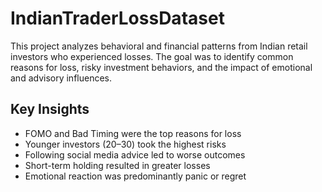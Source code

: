 # IndianTraderLossDataset

This project analyzes behavioral and financial patterns from Indian retail investors who experienced losses. 
The goal was to identify common reasons for loss, risky investment behaviors, and the impact of emotional and advisory influences.

## Key Insights

- FOMO and Bad Timing were the top reasons for loss
- Younger investors (20–30) took the highest risks
- Following social media advice led to worse outcomes
- Short-term holding resulted in greater losses
- Emotional reaction was predominantly panic or regret
